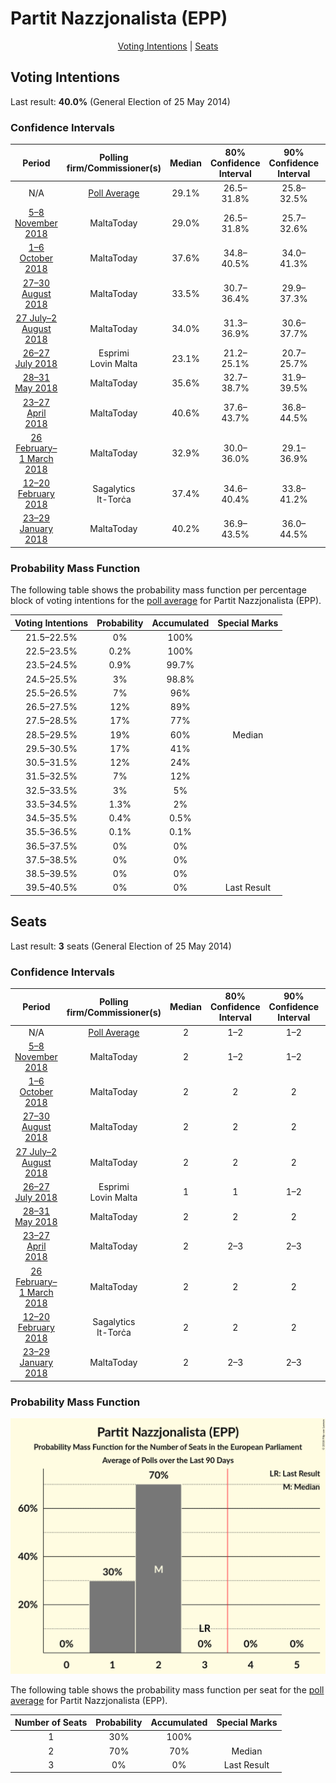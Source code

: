 # Partit Nazzjonalista (EPP)

<p align="center"><a href="#voting-intentions">Voting Intentions</a> | <a href="#seats">Seats</a></p>

## Voting Intentions

Last result: **40.0%** (General Election of 25 May 2014)

### Confidence Intervals

| Period     | Polling firm/Commissioner(s) | Median | 80% Confidence Interval | 90% Confidence Interval | 95% Confidence Interval | 99% Confidence Interval |
|:----------:|:----------------:|:-----------:|:-----------------------:|:-----------------------:|:-----------------------:|:-----------------------:|
| N/A | [Poll Average](average.html) | 29.1% | 26.5–31.8% | 25.8–32.5% | 25.1–33.2% | 24.0–34.6% |
| [5–8 November 2018](2018-11-08-MaltaToday.html) | MaltaToday | 29.0% | 26.5–31.8% | 25.7–32.6% | 25.1–33.2% | 23.9–34.6% |
| [1–6 October 2018](2018-10-06-MaltaToday.html) | MaltaToday | 37.6% | 34.8–40.5% | 34.0–41.3% | 33.3–42.1% | 32.0–43.5% |
| [27–30 August 2018](2018-08-30-MaltaToday.html) | MaltaToday | 33.5% | 30.7–36.4% | 29.9–37.3% | 29.3–38.0% | 28.0–39.4% |
| [27 July–2 August 2018](2018-08-02-MaltaToday.html) | MaltaToday | 34.0% | 31.3–36.9% | 30.6–37.7% | 29.9–38.4% | 28.7–39.8% |
| [26–27 July 2018](2018-07-27-Esprimi.html) | Esprimi <br> Lovin Malta | 23.1% | 21.2–25.1% | 20.7–25.7% | 20.3–26.2% | 19.4–27.1% |
| [28–31 May 2018](2018-05-31-MaltaToday.html) | MaltaToday | 35.6% | 32.7–38.7% | 31.9–39.5% | 31.2–40.3% | 29.8–41.7% |
| [23–27 April 2018](2018-04-27-MaltaToday.html) | MaltaToday | 40.6% | 37.6–43.7% | 36.8–44.5% | 36.1–45.3% | 34.7–46.7% |
| [26 February–1 March 2018](2018-03-01-MaltaToday.html) | MaltaToday | 32.9% | 30.0–36.0% | 29.1–36.9% | 28.4–37.7% | 27.1–39.2% |
| [12–20 February 2018](2018-02-20-Sagalytics.html) | Sagalytics <br> It-Torċa | 37.4% | 34.6–40.4% | 33.8–41.2% | 33.2–41.9% | 31.8–43.4% |
| [23–29 January 2018](2018-01-29-MaltaToday.html) | MaltaToday | 40.2% | 36.9–43.5% | 36.0–44.5% | 35.2–45.3% | 33.7–46.9% |

### Probability Mass Function

The following table shows the probability mass function per percentage block of voting intentions for the [poll average](average.html) for Partit Nazzjonalista (EPP).

| Voting Intentions | Probability | Accumulated | Special Marks |
|:-----------------:|:-----------:|:-----------:|:-------------:|
| 21.5–22.5% | 0% | 100% |  |
| 22.5–23.5% | 0.2% | 100% |  |
| 23.5–24.5% | 0.9% | 99.7% |  |
| 24.5–25.5% | 3% | 98.8% |  |
| 25.5–26.5% | 7% | 96% |  |
| 26.5–27.5% | 12% | 89% |  |
| 27.5–28.5% | 17% | 77% |  |
| 28.5–29.5% | 19% | 60% | Median |
| 29.5–30.5% | 17% | 41% |  |
| 30.5–31.5% | 12% | 24% |  |
| 31.5–32.5% | 7% | 12% |  |
| 32.5–33.5% | 3% | 5% |  |
| 33.5–34.5% | 1.3% | 2% |  |
| 34.5–35.5% | 0.4% | 0.5% |  |
| 35.5–36.5% | 0.1% | 0.1% |  |
| 36.5–37.5% | 0% | 0% |  |
| 37.5–38.5% | 0% | 0% |  |
| 38.5–39.5% | 0% | 0% |  |
| 39.5–40.5% | 0% | 0% | Last Result |


## Seats

Last result: **3** seats (General Election of 25 May 2014)

### Confidence Intervals

| Period     | Polling firm/Commissioner(s) | Median | 80% Confidence Interval | 90% Confidence Interval | 95% Confidence Interval | 99% Confidence Interval |
|:----------:|:----------------:|:------:|:-----------------------:|:-----------------------:|:-----------------------:|:-----------------------:|
| N/A | [Poll Average](average.html) | 2 | 1–2 | 1–2 | 1–2 | 1–2 |
| [5–8 November 2018](2018-11-08-MaltaToday.html) | MaltaToday | 2 | 1–2 | 1–2 | 1–2 | 1–2 |
| [1–6 October 2018](2018-10-06-MaltaToday.html) | MaltaToday | 2 | 2 | 2 | 2 | 2–3 |
| [27–30 August 2018](2018-08-30-MaltaToday.html) | MaltaToday | 2 | 2 | 2 | 2 | 1–2 |
| [27 July–2 August 2018](2018-08-02-MaltaToday.html) | MaltaToday | 2 | 2 | 2 | 2 | 2 |
| [26–27 July 2018](2018-07-27-Esprimi.html) | Esprimi <br> Lovin Malta | 1 | 1 | 1–2 | 1–2 | 1–2 |
| [28–31 May 2018](2018-05-31-MaltaToday.html) | MaltaToday | 2 | 2 | 2 | 2 | 2 |
| [23–27 April 2018](2018-04-27-MaltaToday.html) | MaltaToday | 2 | 2–3 | 2–3 | 2–3 | 2–3 |
| [26 February–1 March 2018](2018-03-01-MaltaToday.html) | MaltaToday | 2 | 2 | 2 | 2 | 1–2 |
| [12–20 February 2018](2018-02-20-Sagalytics.html) | Sagalytics <br> It-Torċa | 2 | 2 | 2 | 2 | 2–3 |
| [23–29 January 2018](2018-01-29-MaltaToday.html) | MaltaToday | 2 | 2–3 | 2–3 | 2–3 | 2–3 |

### Probability Mass Function

![Graph with seats probability mass function not yet produced](average-seats-pmf-partitnazzjonalistaepp.png "Seats Probability Mass Function")

The following table shows the probability mass function per seat for the [poll average](average.html) for Partit Nazzjonalista (EPP).

| Number of Seats | Probability | Accumulated | Special Marks |
|:---------------:|:-----------:|:-----------:|:-------------:|
| 1 | 30% | 100% |  |
| 2 | 70% | 70% | Median |
| 3 | 0% | 0% | Last Result |


